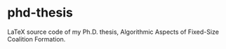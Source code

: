 # phd-thesis
LaTeX source code of my Ph.D. thesis, Algorithmic Aspects of Fixed-Size Coalition Formation.
